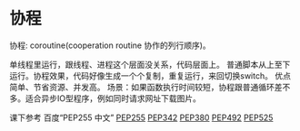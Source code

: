 协程
===
协程: coroutine(cooperation  routine 协作的列行顺序)。

单线程里运行，跟线程、进程这个层面没关系，代码层面上。
普通脚本从上至下运行。协程效果，代码好像生成一个个复制，重复运行，来回切换switch。
优点简单、节省资源、并发高。
场景：如果函数执行时间较短，协程跟普通循环差不多。适合异步IO型程序，例如同时请求网址下载图片。



课下参考
百度“PEP255 中文”
[PEP255](https://www.python.org/dev/peps/pep-0255/)
[PEP342](https://www.python.org/dev/peps/pep-0342/)
[PEP380](https://www.python.org/dev/peps/pep-0380/)
[PEP492](https://www.python.org/dev/peps/pep-0492/)
[PEP525](https://www.python.org/dev/peps/pep-0525/)
